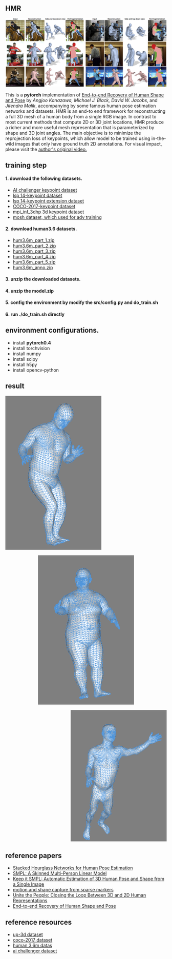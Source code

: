 ## HMR
<p align="center">
 <img src="./images/paper_picked.png" width="800px">
</p>

This is a **pytorch** implementation of [End-to-end Recovery of Human Shape and Pose](https://arxiv.org/abs/1712.06584) by *Angjoo Kanazawa, Michael J. Black, David W. Jacobs*, and *Jitendra Malik*, accompanying by some famous human pose estimation networks and datasets. 
HMR is an end-to end framework for reconstructing a full 3D mesh of a human body from a single RGB image. In contrast to most current methods that compute 2D or 3D joint locations, HMR produce a richer and more useful mesh representation that is parameterized by shape and 3D joint angles. The main objective is to minimize the reprojection loss of keypoints, which allow model to be trained using in-the-wild images that only have ground truth 2D annotations. For visual impact, please visit the [author's original video.](https://www.youtube.com/watch?v=bmMV9aJKa-c)

## training step
#### 1. download the following datasets.
- [AI challenger keypoint dataset](https://challenger.ai/datasets/keypoint)
- [lsp 14-keypoint dataset](https://pan.baidu.com/s/1BgKRJfggJcObHXkzHH5I5A)
- [lsp 14-keypoint extension dataset](https://pan.baidu.com/s/1uUcsdCKbzIwKCc9SzVFXAA)
- [COCO-2017-keypoint dataset](http://cocodataset.org/)
- [mpi_inf_3dhp 3d keypoint dataset](https://pan.baidu.com/s/1XQZNV3KPtiBi5ODnr7RB9A) 
- [mosh dataset, which used for adv training](https://pan.baidu.com/s/1OWzeMeLS5tKx1XGAiyZ0XA)
#### 2. download human3.6 datasets.
- [hum3.6m_part_1.zip](https://pan.baidu.com/s/1oeO213vrKyYEr46P1OBEgw)
- [hum3.6m_part_2.zip](https://pan.baidu.com/s/1XRnNn0qJeo5TECacjiJv4g)
- [hum3.6m_part_3.zip](https://pan.baidu.com/s/15AOngXr3zya2XsK7Sry97g)
- [hum3.6m_part_4.zip](https://pan.baidu.com/s/1RNqWSP1KREBhvPHn6-pCbA)
- [hum3.6m_part_5.zip](https://pan.baidu.com/s/109RwxgpWxEraXzIXf7iYkg)
- [hum3.6m_anno.zip](https://pan.baidu.com/s/1kCOQ2qzf69RLX3VN4cw5Mw)
#### 3. unzip the downloaded datasets.
#### 4. unzip the model.zip
#### 5. config the environment by modify the src/config.py and do_train.sh
#### 6. run ./do_train.sh directly

## environment configurations.
  - install **pytorch0.4**
  - install torchvision
  - install numpy
  - install scipy
  - install h5py
  - install opencv-python
 
## result
<p align="left">
 <img src="./images/mesh1.png" width="300px">
</p> 
<p align="center">
 <img src="./images/mesh2.png" width="300px">
</p> 
<p align="right">
 <img src="./images/mesh3.png" width="300px">
</p> 

## reference papers
- [Stacked Hourglass Networks for Human Pose Estimation](https://arxiv.org/abs/1603.06937)
- [SMPL: A Skinned Multi-Person Linear Model](http://files.is.tue.mpg.de/black/papers/SMPL2015.pdf)
- [Keep it SMPL: Automatic Estimation of 3D Human Pose and Shape from a Single Image](https://pdfs.semanticscholar.org/4cea/52b44fc5cb1803a07fa466b6870c25535313.pdf)
- [motion and shape capture from sparse markers](http://files.is.tue.mpg.de/black/papers/MoSh.pdf)
- [Unite the People: Closing the Loop Between 3D and 2D Human Representations](https://arxiv.org/abs/1701.02468)
- [End-to-end Recovery of Human Shape and Pose](https://arxiv.org/abs/1712.06584)

## reference resources
- [up-3d dataset](http://files.is.tuebingen.mpg.de/classner/up/)
- [coco-2017 dataset](http://cocodataset.org/)
- [human 3.6m datas](http://vision.imar.ro/human3.6m/description.php)
- [ai challenger dataset](https://challenger.ai/)



